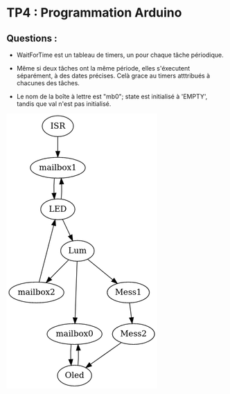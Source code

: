 # TP4 : Programmation Arduino 

## Questions :
* WaitForTime est un tableau de timers, un pour chaque tâche périodique.

* Même si deux tâches ont la même période, elles s'éxecutent séparément, à des dates précises. Celà grace au timers atttribués à chacunes des tâches.

* Le nom de la boîte à lettre est "mb0"; state est initialisé à 'EMPTY', tandis que val n'est pas initialisé.



![schéma](./graphviz.png)


